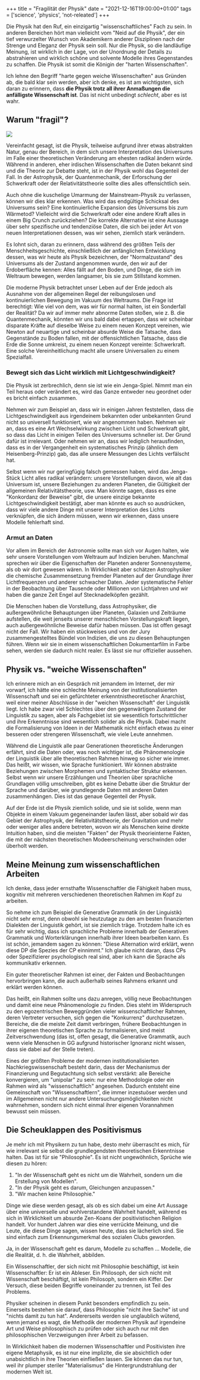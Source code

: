 +++
title = "Fragilität der Physik"
date = "2021-12-16T19:00:00+01:00"
tags  = ['science', 'physics', 'not-releated']
+++

Die Physik hat den Ruf, ein einzigartig "wissenschaftliches" Fach zu sein. In anderen Bereichen hört man vielleicht vom "Neid auf die Physik", der ein tief verwurzelter Wunsch von Akademikern anderer Disziplinen nach der Strenge und Eleganz der Physik sein soll. Nur die Physik, so die landläufige Meinung, ist wirklich in der Lage, von der Unordnung der Details zu abstrahieren und wirklich schöne und solvente Modelle ihres Gegenstandes zu schaffen. Die Physik ist somit die Königin der "harten Wissenschaften".

Ich lehne den Begriff "harte gegen weiche Wissenschaften" aus Gründen ab, die bald klar sein werden, aber ich denke, es ist am wichtigsten, sich daran zu erinnern, dass **die Physik trotz all ihrer Anmaßungen die anfälligste Wissenschaft ist**. Das ist nicht unbedingt _schlecht_, aber es ist wahr.

## Warum "fragil"?

![](/frangibility-physics.jpg)

Vereinfacht gesagt, ist die Physik, teilweise aufgrund ihrer etwas abstrakten Natur, genau der Bereich, in dem sich unsere Interpretation des Universums im Falle einer theoretischen Veränderung am ehesten radikal ändern würde. Während in anderen, eher irdischen Wissenschaften die Daten bekannt sind und die Theorie zur Debatte steht, ist in der Physik wohl das Gegenteil der Fall. In der Astrophysik, der Quantenmechanik, der Erforschung der Schwerkraft oder der Relativitätstheorie sollte dies alles offensichtlich sein.

Auch ohne die kuschelige Umarmung der Mainstream-Physik zu verlassen, können wir dies klar erkennen. Was wird das endgültige Schicksal des Universums sein? Eine kontinuierliche Expansion des Universums bis zum Wärmetod? Vielleicht wird die Schwerkraft oder eine andere Kraft alles in einem Big Crunch zurückziehen? Die korrekte Alternative ist eine Aussage über sehr spezifische und tendenziöse Daten, die sich bei jeder Art von neuen Interpretationen dessen, was wir sehen, ziemlich stark verändern.

Es lohnt sich, daran zu erinnern, dass während des größten Teils der Menschheitsgeschichte, einschließlich der anfänglichen Entwicklung dessen, was wir heute als Physik bezeichnen, der "Normalzustand" des Universums als der Zustand angenommen wurde, den wir auf der Erdoberfläche kennen: Alles fällt auf den Boden, und Dinge, die sich im Weltraum bewegen, werden langsamer, bis sie zum Stillstand kommen.

Die moderne Physik betrachtet unser Leben auf der Erde jedoch als Ausnahme von der allgemeinen Regel der reibungslosen und kontinuierlichen Bewegung im Vakuum des Weltraums. Die Frage ist berechtigt: Wie viel von dem, was wir für normal halten, ist ein Sonderfall der Realität? Da wir auf immer mehr abnorme Daten stoßen, wie z. B. die Quantenmechanik, könnten wir uns bald dabei ertappen, dass wir scheinbar disparate Kräfte auf dieselbe Weise zu einem neuen Konzept vereinen, wie Newton auf neuartige und scheinbar absurde Weise die Tatsache, dass Gegenstände zu Boden fallen, mit der offensichtlichen Tatsache, dass die Erde die Sonne umkreist, zu einem neuen Konzept vereinte: Schwerkraft. Eine solche Vereinheitlichung macht alle unsere Universalien zu einem Spezialfall.

### Bewegt sich das Licht wirklich mit Lichtgeschwindigkeit?

Die Physik ist zerbrechlich, denn sie ist wie ein Jenga-Spiel. Nimmt man ein Teil heraus oder verändert es, wird das Ganze entweder neu geordnet oder es bricht einfach zusammen.

Nehmen wir zum Beispiel an, dass wir in einigen Jahren feststellen, dass die Lichtgeschwindigkeit aus irgendeinem bekannten oder unbekannten Grund nicht so universell funktioniert, wie wir angenommen haben. Nehmen wir an, dass es eine Art Wechselwirkung zwischen Licht und Schwerkraft gibt, so dass das Licht in einigen Teilen des Universums schneller ist. Der Grund dafür ist irrelevant. Oder nehmen wir an, dass wir lediglich herausfinden, dass es in der Vergangenheit ein systematisches Prinzip (ähnlich dem Heisenberg-Prinzip) gab, das alle unsere Messungen des Lichts verfälscht hat.

Selbst wenn wir nur geringfügig falsch gemessen haben, wird das Jenga-Stück Licht alles radikal verändern: unsere Vorstellungen davon, wie alt das Universum ist, unsere Beziehungen zu anderen Planeten, die Gültigkeit der allgemeinen Relativitätstheorie, usw. Man könnte sagen, dass es eine "Konkordanz der Beweise" gibt, die unsere einzige bekannte Lichtgeschwindigkeit bestätigt, aber man könnte es auch so ausdrücken, dass wir viele andere Dinge mit unserer Interpretation des Lichts verknüpfen, die sich ändern müssen, wenn wir erkennen, dass unsere Modelle fehlerhaft sind.

### Armut an Daten

Vor allem im Bereich der Astronomie sollte man sich vor Augen halten, wie sehr unsere Vorstellungen vom Weltraum auf Indizien beruhen. Manchmal sprechen wir über die Eigenschaften der Planeten anderer Sonnensysteme, als ob wir dort gewesen wären. In Wirklichkeit aber schätzen Astrophysiker die chemische Zusammensetzung fremder Planeten auf der Grundlage ihrer Lichtfrequenzen und anderer schwacher Daten. Jeder systematische Fehler in der Beobachtung über Tausende oder Millionen von Lichtjahren und wir haben die ganze Zeit Engel auf Stecknadelköpfen gezählt.

Die Menschen haben die Vorstellung, dass Astrophysiker, die außergewöhnliche Behauptungen über Planeten, Galaxien und Zeiträume aufstellen, die weit jenseits unserer menschlichen Vorstellungskraft liegen, auch außergewöhnliche Beweise dafür haben müssen. Das ist offen gesagt nicht der Fall. Wir haben ein stückweises und von der Jury zusammengestelltes Bündel von Indizien, die uns zu diesen Behauptungen führen. Wenn wir sie in einem wissenschaftlichen Dokumentarfilm in Farbe sehen, werden sie dadurch nicht realer. Es lässt sie nur offizieller aussehen.

## Physik vs. "weiche Wissenschaften"

Ich erinnere mich an ein Gespräch mit jemandem im Internet, der mir vorwarf, ich hätte eine schlechte Meinung von der institutionalisierten Wissenschaft und sei ein gefürchteter erkenntnistheoretischer Anarchist, weil einer meiner Abschlüsse in der "weichen Wissenschaft" der Linguistik liegt. Ich habe zwar viel Schlechtes über den gegenwärtigen Zustand der Linguistik zu sagen, aber als Fachgebiet ist sie wesentlich fortschrittlicher und ihre Erkenntnisse sind wesentlich solider als die Physik. Dabei macht die Formalisierung von Ideen in der Mathematik nicht einfach etwas zu einer besseren oder strengeren Wissenschaft, wie viele Leute annehmen.

Während die Linguistik alle paar Generationen theoretische Änderungen erfährt, sind die Daten oder, was noch wichtiger ist, die Phänomenologie der Linguistik über alle theoretischen Rahmen hinweg so sicher wie immer. Das heißt, wir wissen, wie Sprache funktioniert. Wir können abstrakte Beziehungen zwischen Morphemen und syntaktischer Struktur erkennen. Selbst wenn wir unsere Erzählungen und Theorien über sprachliche Grundlagen völlig umschreiben, gibt es keine Debatte über die Struktur der Sprache und darüber, wie grundlegende Daten mit anderen Daten zusammenhängen. Dies ist das genaue Gegenteil der Physik.

Auf der Erde ist die Physik ziemlich solide, und sie ist solide, wenn man Objekte in einem Vakuum gegeneinander laufen lässt, aber sobald wir das Gebiet der Astrophysik, der Relativitätstheorie, der Gravitation und mehr oder weniger alles andere betreten, wovon wir als Menschen keine direkte Intuition haben, sind die meisten "Fakten" der Physik theorieinterne Fakten, die mit der nächsten theoretischen Modeerscheinung verschwinden oder überholt werden.

## Meine Meinung zum wissenschaftlichen Arbeiten

Ich denke, dass jeder ernsthafte Wissenschaftler die Fähigkeit haben muss, kognitiv mit mehreren verschiedenen theoretischen Rahmen im Kopf zu arbeiten.

So nehme ich zum Beispiel die Generative Grammatik (in der Linguistik) nicht sehr ernst, denn obwohl sie heutzutage zu den am besten finanzierten Dialekten der Linguistik gehört, ist sie ziemlich träge. Trotzdem halte ich es für sehr wichtig, dass ich sprachliche Probleme innerhalb der Generativen Grammatik und Worterklärungen innerhalb ihrer Ideen bearbeiten kann. Es ist schön, jemandem sagen zu können: "Diese Alternation wird erklärt, wenn diese DP die Spezies der CP einnimmt." Ich glaube nicht daran, dass CPs oder Spezifizierer psychologisch real sind, aber ich kann die Sprache als kommunikativ erkennen.

Ein guter theoretischer Rahmen ist einer, der Fakten und Beobachtungen hervorbringen kann, die auch außerhalb seines Rahmens erkannt und erklärt werden können.

Das heißt, ein Rahmen sollte uns dazu anregen, völlig neue Beobachtungen und damit eine neue Phänomenologie zu finden. Dies steht im Widerspruch zu den egozentrischen Beweggründen vieler wissenschaftlicher Rahmen, deren Vertreter versuchen, sich gegen die "Konkurrenz" durchzusetzen. Bereiche, die die meiste Zeit damit verbringen, frühere Beobachtungen in ihrer eigenen theoretischen Sprache zu formalisieren, sind meist Zeitverschwendung (das ist, offen gesagt, die Generative Grammatik, auch wenn viele Menschen in GG aufgrund historischer Ignoranz nicht wissen, dass sie dabei auf der Stelle treten).

Eines der größten Probleme der modernen institutionalisierten Nachkriegswissenschaft besteht darin, dass der Mechanismus der Finanzierung und Begutachtung sich selbst verstärkt: alle Bereiche konvergieren, um "unipolar" zu sein: nur eine Methodologie oder ein Rahmen wird als "wissenschaftlich" angesehen. Dadurch entsteht eine Gemeinschaft von "Wissenschaftlern", die immer inzestuöser werden und im Allgemeinen nicht nur andere Untersuchungsmöglichkeiten nicht wahrnehmen, sondern sich nicht einmal ihrer eigenen Vorannahmen bewusst sein müssen.

## Die Scheuklappen des Positivismus

Je mehr ich mit Physikern zu tun habe, desto mehr überrascht es mich, für wie irrelevant sie selbst die grundlegendsten theoretischen Erkenntnisse halten. Das ist für sie "Philosophie". Es ist nicht ungewöhnlich, Sprüche wie diesen zu hören:

1. "In der Wissenschaft geht es nicht um die Wahrheit, sondern um die Erstellung von Modellen".
2. "In der Physik geht es darum, Gleichungen anzupassen."
3. "Wir machen keine Philosophie."

Dinge wie diese werden gesagt, als ob es sich dabei um eine Art Aussage über eine universelle und wohlverstandene Wahrheit handelt, während es sich in Wirklichkeit um absurde Zen-Koans der positivistischen Religion handelt. Vor hundert Jahren war dies eine verrückte Meinung, und die Leute, die diese Dinge sagen, wissen heute, dass sie lächerlich sind. Sie sind einfach zum Erkennungsmerkmal des sozialen Clubs geworden.

Ja, in der Wissenschaft geht es darum, Modelle zu schaffen  ... Modelle, die die Realität, d. h. die Wahrheit, abbilden.

Ein Wissenschaftler, der sich nicht mit Philosophie beschäftigt, ist kein Wissenschaftler: Er ist ein Ableser. Ein Philosoph, der sich nicht mit Wissenschaft beschäftigt, ist kein Philosoph, sondern ein Kiffer. Der Versuch, diese beiden Begriffe voneinander zu trennen, ist Teil des Problems.

Physiker scheinen in diesem Punkt besonders empfindlich zu sein. Einerseits bestehen sie darauf, dass Philosophie "nicht ihre Sache" ist und "nichts damit zu tun hat". Andererseits werden sie unglaublich wütend, wenn jemand es wagt, die Methodik der modernen Physik auf irgendeine Art und Weise philosophisch zu prüfen oder sich auch nur mit den philosophischen Verzweigungen ihrer Arbeit zu befassen.

In Wirklichkeit haben die modernen Wissenschaftler und Positivisten ihre eigene Metaphysik, es ist nur eine implizite, die sie absichtlich oder unabsichtlich in ihre Theorien einfließen lassen. Sie können das nur tun, weil ihr plumper steriler "Materialismus" die Hintergrundstrahlung der modernen Welt ist. 
